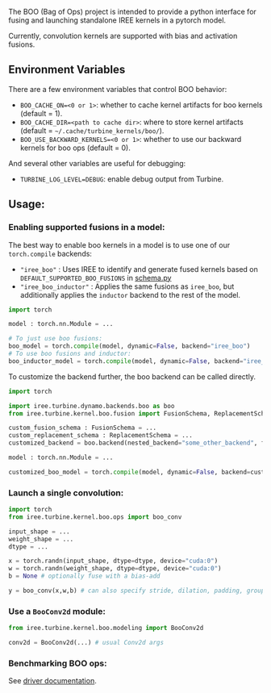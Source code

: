 The BOO (Bag of Ops) project is intended to provide a python interface for fusing and launching standalone IREE kernels in a pytorch model.

Currently, convolution kernels are supported with bias and activation fusions.

## Environment Variables

There are a few environment variables that control BOO behavior:

- `BOO_CACHE_ON=<0 or 1>`: whether to cache kernel artifacts for boo kernels (default = 1).
- `BOO_CACHE_DIR=<path to cache dir>`: where to store kernel artifacts (default = `~/.cache/turbine_kernels/boo/`).
- `BOO_USE_BACKWARD_KERNELS=<0 or 1>`: whether to use our backward kernels for boo ops (default = 0).

And several other variables are useful for debugging:

- `TURBINE_LOG_LEVEL=DEBUG`: enable debug output from Turbine.

## Usage:

### Enabling supported fusions in a model:

The best way to enable boo kernels in a model is to use one of our `torch.compile` backends:

- `"iree_boo"` : Uses IREE to identify and generate fused kernels based on `DEFAULT_SUPPORTED_BOO_FUSIONS` in [schema.py](./fusion/schema.py)
- `"iree_boo_inductor"` : Applies the same fusions as `iree_boo`, but additionally applies the `inductor` backend to the rest of the model.

```python
import torch

model : torch.nn.Module = ...

# To just use boo fusions:
boo_model = torch.compile(model, dynamic=False, backend="iree_boo")
# To use boo fusions and inductor:
boo_inductor_model = torch.compile(model, dynamic=False, backend="iree_boo_inductor")
```

To customize the backend further, the boo backend can be called directly.

```python
import torch

import iree.turbine.dynamo.backends.boo as boo
from iree.turbine.kernel.boo.fusion import FusionSchema, ReplacementSchema

custom_fusion_schema : FusionSchema = ...
custom_replacement_schema : ReplacementSchema = ...
customized_backend = boo.backend(nested_backend="some_other_backend", fusion_schema=custom_fusion_schema, post_fusion_replacements=custom_replacement_schema)

model : torch.nn.Module = ...

customized_boo_model = torch.compile(model, dynamic=False, backend=customized_backend)
```


### Launch a single convolution:

```python
import torch
from iree.turbine.kernel.boo.ops import boo_conv

input_shape = ...
weight_shape = ...
dtype = ...

x = torch.randn(input_shape, dtype=dtype, device="cuda:0")
w = torch.randn(weight_shape, dtype=dtype, device="cuda:0")
b = None # optionally fuse with a bias-add

y = boo_conv(x,w,b) # can also specify stride, dilation, padding, groups, and layouts (e.g., "NHWC")
```

### Use a `BooConv2d` module:

```python
from iree.turbine.kernel.boo.modeling import BooConv2d

conv2d = BooConv2d(...) # usual Conv2d args
```

### Benchmarking BOO ops:

See [driver documentation](./driver/README.md).
